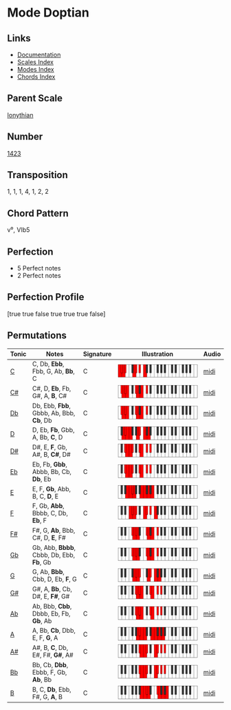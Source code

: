 # Mode Doptian

## Links

- [Documentation](README.md)
- [Scales Index](Scales.md)
- [Modes Index](Modes.md)
- [Chords Index](Chords.md)

## Parent Scale

[Ionythian](ScaleIonythian.md)

## Number

[1423](https://ianring.com/musictheory/scales/1423)

## Transposition

1, 1, 1, 4, 1, 2, 2

## Chord Pattern

v⁰, VIb5

## Perfection

- 5 Perfect notes
- 2 Perfect notes

## Perfection Profile

[true true false true true true false]

## Permutations

| Tonic | Notes | Signature | Illustration | Audio |
|-------|-------|-----------|--------------|-------|
| [C](ModeCNaturalDoptian.md) | C, Db, **Ebb**, Fbb, G, Ab, **Bb**, C | C | ![CNaturalDoptian](ModeCNaturalDoptian.png) | [midi](https://github.com/edipermadi/music/blob/main/docs/ModeCNaturalDoptian.mid?raw=true) |
| [C#](ModeCSharpDoptian.md) | C#, D, **Eb**, Fb, G#, A, **B**, C# | C | ![CSharpDoptian](ModeCSharpDoptian.png) | [midi](https://github.com/edipermadi/music/blob/main/docs/ModeCSharpDoptian.mid?raw=true) |
| [Db](ModeDFlatDoptian.md) | Db, Ebb, **Fbb**, Gbbb, Ab, Bbb, **Cb**, Db | C | ![DFlatDoptian](ModeDFlatDoptian.png) | [midi](https://github.com/edipermadi/music/blob/main/docs/ModeDFlatDoptian.mid?raw=true) |
| [D](ModeDNaturalDoptian.md) | D, Eb, **Fb**, Gbb, A, Bb, **C**, D | C | ![DNaturalDoptian](ModeDNaturalDoptian.png) | [midi](https://github.com/edipermadi/music/blob/main/docs/ModeDNaturalDoptian.mid?raw=true) |
| [D#](ModeDSharpDoptian.md) | D#, E, **F**, Gb, A#, B, **C#**, D# | C | ![DSharpDoptian](ModeDSharpDoptian.png) | [midi](https://github.com/edipermadi/music/blob/main/docs/ModeDSharpDoptian.mid?raw=true) |
| [Eb](ModeEFlatDoptian.md) | Eb, Fb, **Gbb**, Abbb, Bb, Cb, **Db**, Eb | C | ![EFlatDoptian](ModeEFlatDoptian.png) | [midi](https://github.com/edipermadi/music/blob/main/docs/ModeEFlatDoptian.mid?raw=true) |
| [E](ModeENaturalDoptian.md) | E, F, **Gb**, Abb, B, C, **D**, E | C | ![ENaturalDoptian](ModeENaturalDoptian.png) | [midi](https://github.com/edipermadi/music/blob/main/docs/ModeENaturalDoptian.mid?raw=true) |
| [F](ModeFNaturalDoptian.md) | F, Gb, **Abb**, Bbbb, C, Db, **Eb**, F | C | ![FNaturalDoptian](ModeFNaturalDoptian.png) | [midi](https://github.com/edipermadi/music/blob/main/docs/ModeFNaturalDoptian.mid?raw=true) |
| [F#](ModeFSharpDoptian.md) | F#, G, **Ab**, Bbb, C#, D, **E**, F# | C | ![FSharpDoptian](ModeFSharpDoptian.png) | [midi](https://github.com/edipermadi/music/blob/main/docs/ModeFSharpDoptian.mid?raw=true) |
| [Gb](ModeGFlatDoptian.md) | Gb, Abb, **Bbbb**, Cbbb, Db, Ebb, **Fb**, Gb | C | ![GFlatDoptian](ModeGFlatDoptian.png) | [midi](https://github.com/edipermadi/music/blob/main/docs/ModeGFlatDoptian.mid?raw=true) |
| [G](ModeGNaturalDoptian.md) | G, Ab, **Bbb**, Cbb, D, Eb, **F**, G | C | ![GNaturalDoptian](ModeGNaturalDoptian.png) | [midi](https://github.com/edipermadi/music/blob/main/docs/ModeGNaturalDoptian.mid?raw=true) |
| [G#](ModeGSharpDoptian.md) | G#, A, **Bb**, Cb, D#, E, **F#**, G# | C | ![GSharpDoptian](ModeGSharpDoptian.png) | [midi](https://github.com/edipermadi/music/blob/main/docs/ModeGSharpDoptian.mid?raw=true) |
| [Ab](ModeAFlatDoptian.md) | Ab, Bbb, **Cbb**, Dbbb, Eb, Fb, **Gb**, Ab | C | ![AFlatDoptian](ModeAFlatDoptian.png) | [midi](https://github.com/edipermadi/music/blob/main/docs/ModeAFlatDoptian.mid?raw=true) |
| [A](ModeANaturalDoptian.md) | A, Bb, **Cb**, Dbb, E, F, **G**, A | C | ![ANaturalDoptian](ModeANaturalDoptian.png) | [midi](https://github.com/edipermadi/music/blob/main/docs/ModeANaturalDoptian.mid?raw=true) |
| [A#](ModeASharpDoptian.md) | A#, B, **C**, Db, E#, F#, **G#**, A# | C | ![ASharpDoptian](ModeASharpDoptian.png) | [midi](https://github.com/edipermadi/music/blob/main/docs/ModeASharpDoptian.mid?raw=true) |
| [Bb](ModeBFlatDoptian.md) | Bb, Cb, **Dbb**, Ebbb, F, Gb, **Ab**, Bb | C | ![BFlatDoptian](ModeBFlatDoptian.png) | [midi](https://github.com/edipermadi/music/blob/main/docs/ModeBFlatDoptian.mid?raw=true) |
| [B](ModeBNaturalDoptian.md) | B, C, **Db**, Ebb, F#, G, **A**, B | C | ![BNaturalDoptian](ModeBNaturalDoptian.png) | [midi](https://github.com/edipermadi/music/blob/main/docs/ModeBNaturalDoptian.mid?raw=true) |
